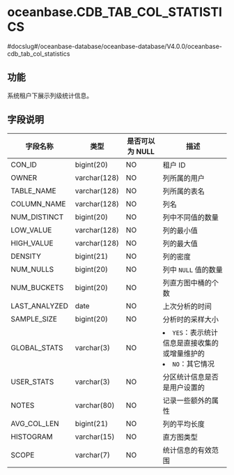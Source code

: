 oceanbase.CDB_TAB_COL_STATISTICS 
=====================================================
#docslug#/oceanbase-database/oceanbase-database/V4.0.0/oceanbase-cdb_tab_col_statistics


功能 
-------------------

系统租户下展示列级统计信息。

字段说明 
----------------------



|     字段名称      |      类型      | **是否可以为 NULL** |                                                               描述                                                               |
|---------------|--------------|----------------|--------------------------------------------------------------------------------------------------------------------------------|
| CON_ID        | bigint(20)   | NO             | 租户 ID                                                                                                                          |
| OWNER         | varchar(128) | NO             | 列所属的用户                                                                                                                         |
| TABLE_NAME    | varchar(128) | NO             | 列所属的表名                                                                                                                         |
| COLUMN_NAME   | varchar(128) | NO             | 列名                                                                                                                             |
| NUM_DISTINCT  | bigint(20)   | NO             | 列中不同值的数量                                                                                                                       |
| LOW_VALUE     | varchar(128) | NO             | 列的最小值                                                                                                                          |
| HIGH_VALUE    | varchar(128) | NO             | 列的最大值                                                                                                                          |
| DENSITY       | bigint(21)   | NO             | 列的密度                                                                                                                           |
| NUM_NULLS     | bigint(20)   | NO             | 列中 `NULL` 值的数量                                                                                                                 |
| NUM_BUCKETS   | bigint(20)   | NO             | 列直方图中桶的个数                                                                                                                      |
| LAST_ANALYZED | date         | NO             | 上次分析的时间                                                                                                                        |
| SAMPLE_SIZE   | bigint(20)   | NO             | 分析时的采样大小                                                                                                                       |
| GLOBAL_STATS  | varchar(3)   | NO             | <li> `YES`：表示统计信息是直接收集的或增量维护的   <li> `NO`：其它情况    |
| USER_STATS    | varchar(3)   | NO             | 分区统计信息是否是用户设置的                                                                                                                 |
| NOTES         | varchar(80)  | NO             | 记录一些额外的属性                                                                                                                      |
| AVG_COL_LEN   | bigint(21)   | NO             | 列的平均长度                                                                                                                         |
| HISTOGRAM     | varchar(15)  | NO             | 直方图类型                                                                                                                          |
| SCOPE         | varchar(7)   | NO             | 统计信息的有效范围                                                                                                                      |



